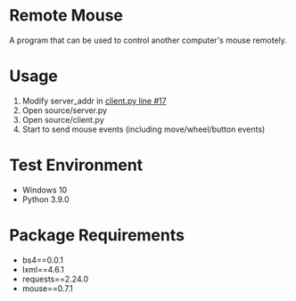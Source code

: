 # Remote Mouse
A program that can be used to control another computer's mouse remotely.

# Usage
1. Modify server_addr in [client.py line #17](https://github.com/Andre3000TW/code-vault/blob/dae3e170a47e07a604773a90abd5beccd4d6a745/remote-mouse/source/client.py#L17)
2. Open source/server.py
3. Open source/client.py
4. Start to send mouse events (including move/wheel/button events)

# Test Environment
+ Windows 10
+ Python 3.9.0

# Package Requirements
+ bs4==0.0.1
+ lxml==4.6.1
+ requests==2.24.0
+ mouse==0.7.1
